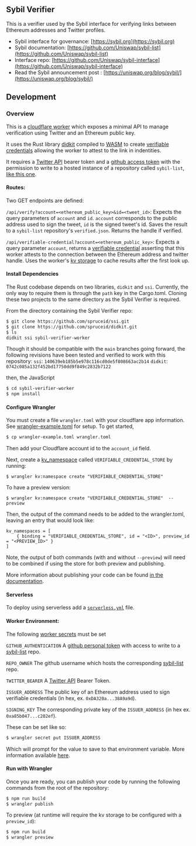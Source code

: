 ## Sybil Verifier

This is a verifier used by the Sybil interface for verifying links between Ethereum addresses and Twitter profiles.

-   Sybil interface for governance: [https://sybil.org](https://sybil.org)
-   Sybil documentation: [https://github.com/Uniswap/sybil-list](https://github.com/Uniswap/sybil-list)
-   Interface repo: [https://github.com/Uniswap/sybil-interface](https://github.com/Uniswap/sybil-interface)
-   Read the Sybil announcement post : [https://uniswap.org/blog/sybil/](https://uniswap.org/blog/sybil/)

## Development

### Overview

This is a [cloudflare worker](https://developers.cloudflare.com/workers/) which exposes a minimal API to manage verification using Twitter and an Ethereum public key.

It uses the Rust library [didkit](https://github.com/spruceid/didkit) compiled to [WASM](https://github.com/cloudflare/rustwasm-worker-template) to create [verifiable credentials](https://www.w3.org/TR/vc-data-model/) allowing the worker to attest to the link in indentities.

It requires a [Twitter API](https://developer.twitter.com/en) bearer token and a [github access token](https://docs.github.com/en/github/authenticating-to-github/creating-a-personal-access-token) with the permission to write to a hosted instance of a repository called `sybil-list`, [like this one](https://github.com/Uniswap/sybil-list).

#### Routes:

Two GET endpoints are defined:

`/api/verify?account=<ethereum_public_key>&id=<tweet_id>`:
Expects the query parameters of `account` and `id`. `account` corresponds to the public address used to sign the tweet, `id` is the signed tweet's id. Saves the result to a `sybil-list` repository's `verified.json`. Returns the handle if verified.

`/api/verifiable-credential?account=<ethereum_public_key>`:
Expects a query parameter `account`, returns a [verifiable credential](https://www.w3.org/TR/vc-data-model/) asserting that this worker attests to the connection between the Ethereum address and twitter handle. Uses the worker's [kv storage](https://developers.cloudflare.com/workers/learning/how-kv-works) to cache results after the first look up.

#### Install Dependencies

The Rust codebase depends on two libraries, `didkit` and `ssi`. Currently, the only way to require them is through the `path` key in the Cargo.toml. Cloning these two projects to the same directory as the Sybil Verifier is required.

From the directory containing the Sybil Verifier repo:

```bash
$ git clone https://github.com/spruceid/ssi.git
$ git clone https://github.com/spruceid/didkit.git
$ ls
didkit ssi sybil-verifier-worker
```

Though it should be compatible with the `main` branches going forward, the following revisions have been tested and verified to work with this repository:
`ssi`: `140639eb185b5e978c116cd0de5f808663ac2b14`
`didkit`: `0742c085a132f452bd17750dd9f849c2832b7122`

then, the JavaScript

```bash
$ cd sybil-verifier-worker
$ npm install
```

#### Configure Wrangler

You must create a file `wrangler.toml` with your cloudflare app information. See [wrangler-example.toml](./wrangler-example.toml) for setup. To get started,

```bash
$ cp wrangler-example.toml wrangler.toml
```

Then add your Cloudflare account id to the `account_id` field.

Next, create a [kv_namespace](https://developers.cloudflare.com/workers/learning/how-kv-works) called `VERIFIABLE_CREDENTIAL_STORE` by running:

```
$ wrangler kv:namespace create "VERIFIABLE_CREDENTIAL_STORE"
```

To have a preview version:

```
$ wrangler kv:namespace create "VERIFIABLE_CREDENTIAL_STORE"  --preview
```

Then, the output of the command needs to be added to the wrangler.toml, leaving an entry that would look like:

```
kv_namespaces = [
    { binding = "VERIFIABLE_CREDENTIAL_STORE", id = "<ID>", preview_id = "<PREVIEW_ID>" }
]
```

Note, the output of both commands (with and without `--preview`) will need to be combined if using the store for both preview and publishing.

More information about publishing your code can be found [in the documentation](https://workers.cloudflare.com/docs/quickstart/configuring-and-publishing/).

#### Serverless

To deploy using serverless add a [`serverless.yml`](https://serverless.com/framework/docs/providers/cloudflare/) file.

#### Worker Environment:

The following [worker secrets](https://developers.cloudflare.com/workers/cli-wrangler/commands#secret) must be set

`GITHUB_AUTHENTICATION` A [github personal token](https://docs.github.com/en/github/authenticating-to-github/creating-a-personal-access-token) with access to write to a [sybil-list](https://github.com/Uniswap/sybil-list) repo.

`REPO_OWNER` The github username which hosts the corresponding [sybil-list](https://github.com/Uniswap/sybil-list) repo.

`TWITTER_BEARER` A [Twitter API](https://developer.twitter.com/en) Bearer Token.

`ISSUER_ADDRESS` The public key of an Ethereum address used to sign verifiable credentials (in hex, ex. `0xDA320a...38A9a9d`).

`SIGNING_KEY` The corresponding private key of the `ISSUER_ADDRESS` (in hex ex. `0xa85b047...c202ef`).

These can be set like so:

```bash
$ wrangler secret put ISSUER_ADDRESS
```

Which will prompt for the value to save to that environment variable. More information available [here](https://developers.cloudflare.com/workers/cli-wrangler/commands#put).

#### Run with Wrangler

Once you are ready, you can publish your code by running the following commands from the root of the repository:

```bash
$ npm run build
$ wrangler publish
```

To preview (at runtime will require the kv storage to be configured with a `preview_id`):

```bash
$ npm run build
$ wrangler preview
```
